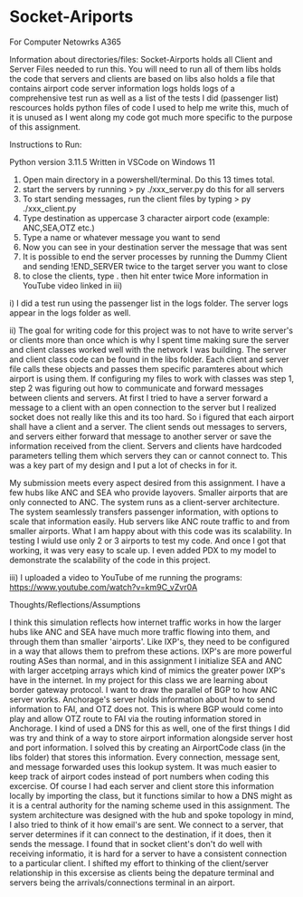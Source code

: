 # Socket-Ariports
For Computer Netowrks A365

Information about directories/files:
Socket-Airports holds all Client and Server Files needed to run this.
You will need to run all of them
libs holds the code that servers and clients are based on
libs also holds a file that contains airport code server information
logs holds logs of a comprehensive test run as well as a list of the tests I did (passenger list)
rescources holds python files of code I used to help me write this, much of it is unused as I went along
my code got much more specific to the purpose of this assignment.


Instructions to Run:

Python version 3.11.5
Written in VSCode on Windows 11

1. Open main directory in a powershell/terminal.  Do this 13 times total.
2. start the servers by running > py ./xxx_server.py do this for all servers
3. To start sending messages, run the client files by typing > py ./xxx_client.py
4. Type destination as uppercase 3 character airport code (example: ANC,SEA,OTZ etc.)
5. Type a name or whatever message you want to send
6. Now you can see in your destination server the message that was sent
7. It is possible to end the server processes by running the Dummy Client and sending !END_SERVER twice to the target server you want to close
8. to close the clients, type . then hit enter twice
More information in YouTube video linked in  iii)

i) I did a test run using the passenger list in the logs folder.  The server logs appear in the logs folder as well.

ii) The goal for writing code for this project was to not have to write server's or clients more than once which is why I spent time making sure the server and client classes worked well with the network I was building.
The server and client class code can be found in the libs folder.  Each client and server file calls these objects and passes them specific paramteres about which airport is using them.  If configuring my files to work
with classes was step 1, step 2 was figuring out how to communicate and forward messages between clients and servers.  At first I tried to have a server forward a message to a client with an open connection to the server but I
realized socket does not really like this and its too hard.  So i figured that each airport shall have a client and a server.  The client sends out messages to servers, and servers either forward that message to another server
or save the information received from the client.  Servers and clients have hardcoded parameters telling them which servers they can or cannot connect to.  This was a key part of my design and I put a lot of checks in for it.  

My submission meets every aspect desired from this assignment.  I have a few hubs like ANC and SEA who provide layovers.  Smaller airports that are only connected to ANC.  The system runs as a client-server architecture.
The system seamlessly transfers passenger information, with options to scale that information easily.  Hub servers like ANC route traffic to and from smaller airports.  What I am happy about with this code was its scalability.
In testing I wiuld use only 2 or 3 airports to test my code.  And once I got that working, it was very easy to scale up.  I even added PDX to my model to demonstrate the scalability of the code in this project.

iii) I uploaded a video to YouTube of me running the programs: https://www.youtube.com/watch?v=km9C_vZvr0A

Thoughts/Reflections/Assumptions

I think this simulation reflects how internet traffic works in how the larger hubs like ANC and SEA have much more traffic flowing into them, and through them than smaller 'airports'.
Like IXP's, they need to be configured in a way that allows them to prefrom these actions.  IXP's are more powerful routing ASes than normal, and in this assignment I initialize SEA and
ANC with larger accetping arrays which kind of mimics the greater power IXP's have in the internet.  In my project for this class we are learning about border gateway protocol.  I want
to draw the parallel of BGP to how ANC server works.  Anchorage's server holds information about how to send information to FAI, and OTZ does not.  This is where BGP would 
come into play and allow OTZ route to FAI via the routing information stored in Anchorage.  I kind of used a DNS for this as well, one of the first things I did was try and think
of a way to store airport information alongside server host and port information.  I solved this by creating an AirportCode class (in the libs folder) that stores this information.
Every connection, message sent, and message forwarded uses this lookup system.  It was much easier to keep track of airport codes instead of port numbers when coding this excercise.
Of course I had each server and client store this information locally by importing the class, but it functions similar to how a DNS might as it is a central authority for the naming
scheme used in this assignment.  The system architecture was designed with the hub and spoke topology in mind, I also tried to think of it how email's are sent.  We connect to a server,
that server determines if it can connect to the destination, if it does, then it sends the message.  I found that in socket client's don't do well with receiving informatio, it is hard
for a server to have a consistent connection to a particular client.  I shifted my effort to thinking of the client/server relationship in this excersise as clients being the depature terminal
and servers being the arrivals/connections terminal in an airport.  








